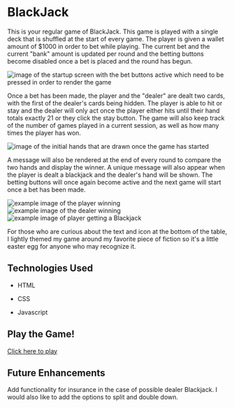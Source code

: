 # BlackJack

This is your regular game of BlackJack. This game is played with a single deck that is shuffled at the start of every game. The player is given a wallet amount of $1000 in order to bet while playing. The current bet and the current "bank" amount is updated per round and the betting buttons become disabled once a bet is placed and the round has begun. 

![image of the startup screen with the bet buttons active which need to be pressed in order to render the game](https://i.imgur.com/6iJcidh.png)

Once a bet has been made, the player and the "dealer" are dealt two cards, with the first of the dealer's cards being hidden. The player is able to hit or stay and the dealer will only act once the player either hits until their hand totals exactly 21 or they click the stay button. The game will also keep track of the number of games played in a current session, as well as how many times the player has won. 

![image of the initial hands that are drawn once the game has started](https://i.imgur.com/WRQs7ww.png)

A message will also be rendered at the end of every round to compare the two hands and display the winner. A unique message will also appear when the player is dealt a blackjack and the dealer's hand will be shown. The betting buttons will once again become active and the next game will start once a bet has been made. 

![example image of the player winning](https://user-images.githubusercontent.com/118208853/210889653-3875f312-e6f9-461b-adb5-3e09e6278bf1.png)
![example image of the dealer winning](https://user-images.githubusercontent.com/118208853/210889660-62032561-eff1-4826-8d62-2e0a4d964e5e.png)
![example image of player getting a Blackjack](https://user-images.githubusercontent.com/118208853/210889758-0bf2f4c7-1816-4ebe-902a-8ced05779b7c.png)

For those who are curious about the text and icon at the bottom of the table, I lightly themed my game around my favorite piece of fiction so it's a little easter egg for anyone who may recognize it. 

## Technologies Used

- HTML

- CSS

- Javascript

## Play the Game! 

[Click here to play](https://xandramiyo.github.io/Project-1/)

## Future Enhancements

Add functionality for insurance in the case of possible dealer Blackjack. I would also like to add the options to split and double down.
 
